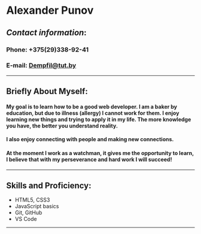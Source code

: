 
# Alexander Punov
## _Contact information_:
### Phone: +375(29)338-92-41
### E-mail: Dempfil@tut.by
___
## Briefly About Myself:
#### My goal is to learn how to be a good web developer. I am a baker by education, but due to illness (allergy) I cannot work for them. I enjoy learning new things and trying to apply it in my life. The more knowledge you have, the better you understand reality.
#### I also enjoy connecting with people and making new connections.

#### At the moment I work as a watchman, it gives me the opportunity to learn, I believe that with my perseverance and hard work I will succeed!
___
## Skills and Proficiency:
* HTML5, CSS3
* JavaScript basics
* Git, GitHub
* VS Code
___